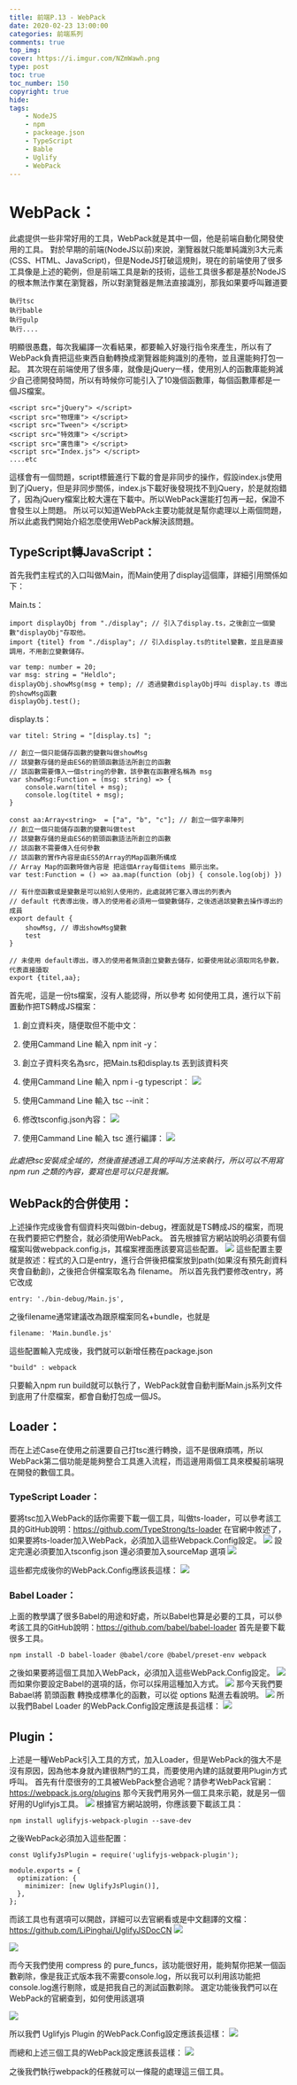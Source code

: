 ```yaml
---
title: 前端P.13 - WebPack
date: 2020-02-23 13:00:00
categories: 前端系列
comments: true
top_img: 
cover: https://i.imgur.com/NZmWawh.png
type: post
toc: true
toc_number: 150
copyright: true
hide:
tags: 
    - NodeJS
    - npm
    - packeage.json
    - TypeScript
    - Bable
    - Uglify
    - WebPack
---
```

# WebPack：
此處提供一些非常好用的工具，WebPack就是其中一個，他是前端自動化開發使用的工具。
對於早期的前端(NodeJS以前)來說，瀏覽器就只能單純識別3大元素(CSS、HTML、JavaScript)，但是NodeJS打破這規則，現在的前端使用了很多工具像是上述的範例，但是前端工具是新的技術，這些工具很多都是基於NodeJS的根本無法作業在瀏覽器，所以對瀏覽器是無法直接識別，那我如果要呼叫難道要

```
執行tsc
執行bable
執行gulp
執行....
```
明顯很愚蠢，每次我編譯一次看結果，都要輸入好幾行指令來產生，所以有了WebPack負責把這些東西自動轉換成瀏覽器能夠識別的產物，並且還能夠打包一起。
其次現在前端使用了很多庫，就像是jQuery一樣，使用別人的函數庫能夠減少自己德開發時間，所以有時候你可能引入了10幾個函數庫，每個函數庫都是一個JS檔案。
```
<script src="jQuery"> </script>
<script src="物理庫"> </script>
<script src="Tween"> </script>
<script src="特效庫"> </script>
<script src="廣告庫"> </script>
<script src="Index.js"> </script>
....etc

```
這樣會有一個問題，script標籤進行下載的會是非同步的操作，假設index.js使用到了jQuery，但是非同步關係，index.js下載好後發現找不到jQuery，於是就抱錯了，因為jQuery檔案比較大還在下載中。所以WebPack還能打包再一起，保證不會發生以上問題。
所以可以知道WebPAck主要功能就是幫你處理以上兩個問題，所以此處我們開始介紹怎麼使用WebPack解決該問題。

## TypeScript轉JavaScript：
首先我們主程式的入口叫做Main，而Main使用了display這個庫，詳細引用關係如下：

Main.ts：
```
import displayObj from "./display"; // 引入了display.ts，之後創立一個變數"displayObj"存取他。
import {titel} from "./display"; // 引入display.ts的titel變數，並且是直接調用，不用創立變數儲存。

var temp: number = 20;
var msg: string = "Heldlo";
displayObj.showMsg(msg + temp); // 透過變數displayObj呼叫 display.ts 導出的showMsg函數
displayObj.test();

```

display.ts：
```
var titel: String = "[display.ts] "; 

// 創立一個只能儲存函數的變數叫做showMsg
// 該變數存儲的是由ES6的箭頭函數語法所創立的函數
// 該函數需要傳入一個string的參數，該參數在函數裡名稱為 msg
var showMsg:Function = (msg: string) => {  
    console.warn(titel + msg);
    console.log(titel + msg);
}

const aa:Array<string>  = ["a", "b", "c"]; // 創立一個字串陣列
// 創立一個只能儲存函數的變數叫做test
// 該變數存儲的是由ES6的箭頭函數語法所創立的函數
// 該函數不需要傳入任何參數
// 該函數的實作內容是由ES5的Array的Map函數所構成
// Array Map的函數時做內容是 把這個Array每個items 顯示出來。
var test:Function = () => aa.map(function (obj) { console.log(obj) })

// 有什麼函數或是變數是可以給別人使用的，此處就將它塞入導出的列表內
// default 代表導出後，導入的使用者必須用一個變數儲存，之後透過該變數去操作導出的成員
export default { 
    showMsg, // 導出showMsg變數
    test
}

// 未使用 default導出，導入的使用者無須創立變數去儲存，如要使用就必須取同名參數，代表直接讀取
export {titel,aa};
```

首先呢，這是一份ts檔案，沒有人能認得，所以參考 如何使用工具，進行以下前置動作把TS轉成JS檔案：
1. 創立資料夾，隨便取但不能中文：
2. 使用Cammand Line 輸入 npm init -y：
3. 創立子資料夾名為src，把Main.ts和display.ts 丟到該資料夾
4. 使用Cammand Line 輸入 npm i -g typescript：
![](https://i.imgur.com/0TFr78g.png)

5. 使用Cammand Line 輸入 tsc --init：
6. 修改tsconfig.json內容：
![](https://i.imgur.com/pXf8bL7.png)

7. 使用Cammand Line 輸入 tsc 進行編譯：
![](https://i.imgur.com/UMZS5O8.png)

###### 此處把tsc安裝成全域的，然後直接透過工具的呼叫方法來執行，所以可以不用寫 npm run 之類的內容，要寫也是可以只是我懶。

## WebPack的合併使用：
上述操作完成後會有個資料夾叫做bin-debug，裡面就是TS轉成JS的檔案，而現在我們要把它們整合，就必須使用WebPack。
首先根據官方網站說明必須要有個檔案叫做webpack.config.js，其檔案裡面應該要寫這些配置。
![](https://i.imgur.com/JWCuKDd.png)
這些配置主要就是敘述：程式的入口是entry，進行合併後把檔案放到path(如果沒有預先創資料夾會自動創)，之後把合併檔案取名為 filename。
所以首先我們要修改entry，將它改成

```
entry: './bin-debug/Main.js',

```

之後filename通常建議改為跟原檔案同名+bundle，也就是

```
filename: 'Main.bundle.js'
```

這些配置輸入完成後，我們就可以新增任務在package.json

```
"build" : webpack
```

只要輸入npm run build就可以執行了，WebPack就會自動判斷Main.js系列文件到底用了什麼檔案，都會自動打包成一個JS。

## Loader：
而在上述Case在使用之前還要自己打tsc進行轉換，這不是很麻煩嗎，所以WebPack第二個功能是能夠整合工具進入流程，而這邊用兩個工具來模擬前端現在開發的數個工具。

### TypeScript Loader：

要將tsc加入WebPack的話你需要下載一個工具，叫做ts-loader，可以參考該工具的GitHub說明：https://github.com/TypeStrong/ts-loader
在官網中敘述了，如果要將ts-loader加入WebPack，必須加入這些Webpack.Config設定。
![](https://i.imgur.com/dEC2ffN.png)
設定完還必須要加入tsconfig.json 還必須要加入sourceMap 選項
![](https://i.imgur.com/aAuSJrq.png)

這些都完成後你的WebPack.Config應該長這樣：
![](https://i.imgur.com/D4T3jC5.png)

### Babel Loader：
上面的教學講了很多Babel的用途和好處，所以Babel也算是必要的工具，可以參考該工具的GitHub說明：https://github.com/babel/babel-loader
首先是要下載很多工具。

```
npm install -D babel-loader @babel/core @babel/preset-env webpack
```

之後如果要將這個工具加入WebPack，必須加入這些WebPack.Config設定。
![](https://i.imgur.com/8eVev4o.png)
而如果你要設定Babel的選項的話，你可以採用這種加入方式。
![](https://i.imgur.com/TNOAG58.png)
那今天我們要Babael將 箭頭函數 轉換成標準化的函數，可以從 options 點進去看說明。
![](https://i.imgur.com/jBMBR9j.png)
所以我們Babel Loader 的WebPack.Config設定應該是長這樣：
![](https://i.imgur.com/Uuw0r5A.png)

## Plugin：
上述是一種WebPack引入工具的方式，加入Loader，但是WebPack的強大不是沒有原因，因為他本身就內建很熱門的工具，而要使用內建的話就要用Plugin方式呼叫。
首先有什麼很夯的工具被WebPack整合過呢？請參考WebPack官網：https://webpack.js.org/plugins
那今天我們用另外一個工具來示範，就是另一個好用的Uglifyjs工具。
![](https://i.imgur.com/UYihfKW.png)
根據官方網站說明，你應該要下載該工具：
```
npm install uglifyjs-webpack-plugin --save-dev
```
之後WebPack必須加入這些配置：
```
const UglifyJsPlugin = require('uglifyjs-webpack-plugin');

module.exports = {
  optimization: {
    minimizer: [new UglifyJsPlugin()],
  },
};
```
而該工具也有選項可以開啟，詳細可以去官網看或是中文翻譯的文檔： https://github.com/LiPinghai/UglifyJSDocCN
![](https://i.imgur.com/5fTFEEb.png)

![](https://i.imgur.com/0YeOcLH.png)

而今天我們使用 compress 的 pure_funcs，該功能很好用，能夠幫你把某一個函數剃除，像是我正式版本我不需要console.log，所以我可以利用該功能把console.log進行剔除，或是把我自己的測試函數剃除。
選定功能後我們可以在WebPack的官網查到，如何使用該選項

![](https://i.imgur.com/TbQlxLr.png)

所以我們 Uglifyjs Plugin 的WebPack.Config設定應該長這樣：
![](https://i.imgur.com/K9FUsDh.png)

而總和上述三個工具的WebPack設定應該長這樣：
![](https://i.imgur.com/mr4UOhR.png)

之後我們執行webpack的任務就可以一條龍的處理這三個工具。